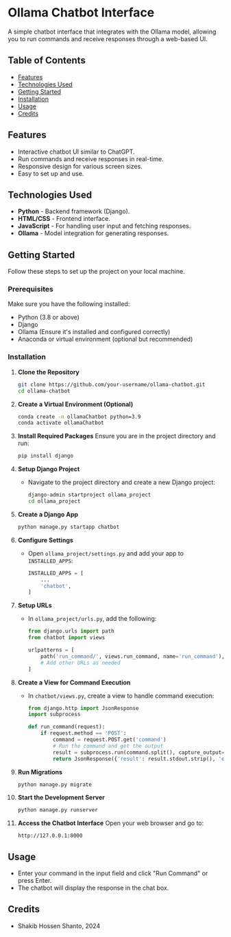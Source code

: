 # Ollama Chatbot Interface

A simple chatbot interface that integrates with the Ollama model, allowing you to run commands and receive responses through a web-based UI.

## Table of Contents
- [Features](#features)
- [Technologies Used](#technologies-used)
- [Getting Started](#getting-started)
- [Installation](#installation)
- [Usage](#usage)
- [Credits](#credits)

## Features
- Interactive chatbot UI similar to ChatGPT.
- Run commands and receive responses in real-time.
- Responsive design for various screen sizes.
- Easy to set up and use.

## Technologies Used
- **Python** - Backend framework (Django).
- **HTML/CSS** - Frontend interface.
- **JavaScript** - For handling user input and fetching responses.
- **Ollama** - Model integration for generating responses.

## Getting Started

Follow these steps to set up the project on your local machine.

### Prerequisites
Make sure you have the following installed:
- Python (3.8 or above)
- Django
- Ollama (Ensure it's installed and configured correctly)
- Anaconda or virtual environment (optional but recommended)

### Installation

1. **Clone the Repository**
   ```bash
   git clone https://github.com/your-username/ollama-chatbot.git
   cd ollama-chatbot
   ```

2. **Create a Virtual Environment (Optional)**
   ```bash
   conda create -n ollamaChatbot python=3.9
   conda activate ollamaChatbot
   ```

3. **Install Required Packages**
   Ensure you are in the project directory and run:
   ```bash
   pip install django
   ```

4. **Setup Django Project**
   - Navigate to the project directory and create a new Django project:
     ```bash
     django-admin startproject ollama_project
     cd ollama_project
     ```

5. **Create a Django App**
   ```bash
   python manage.py startapp chatbot
   ```

6. **Configure Settings**
   - Open `ollama_project/settings.py` and add your app to `INSTALLED_APPS`:
     ```python
     INSTALLED_APPS = [
         ...
         'chatbot',
     ]
     ```

7. **Setup URLs**
   - In `ollama_project/urls.py`, add the following:
     ```python
     from django.urls import path
     from chatbot import views

     urlpatterns = [
         path('run_command/', views.run_command, name='run_command'),
         # Add other URLs as needed
     ]
     ```

8. **Create a View for Command Execution**
   - In `chatbot/views.py`, create a view to handle command execution:
     ```python
     from django.http import JsonResponse
     import subprocess

     def run_command(request):
         if request.method == 'POST':
             command = request.POST.get('command')
             # Run the command and get the output
             result = subprocess.run(command.split(), capture_output=True, text=True)
             return JsonResponse({'result': result.stdout.strip(), 'error': result.stderr.strip()})
     ```

9. **Run Migrations**
   ```bash
   python manage.py migrate
   ```

10. **Start the Development Server**
    ```bash
    python manage.py runserver
    ```

11. **Access the Chatbot Interface**
    Open your web browser and go to:
    ```
    http://127.0.0.1:8000
    ```

## Usage
- Enter your command in the input field and click "Run Command" or press Enter.
- The chatbot will display the response in the chat box.

## Credits
- Shakib Hossen Shanto, 2024
